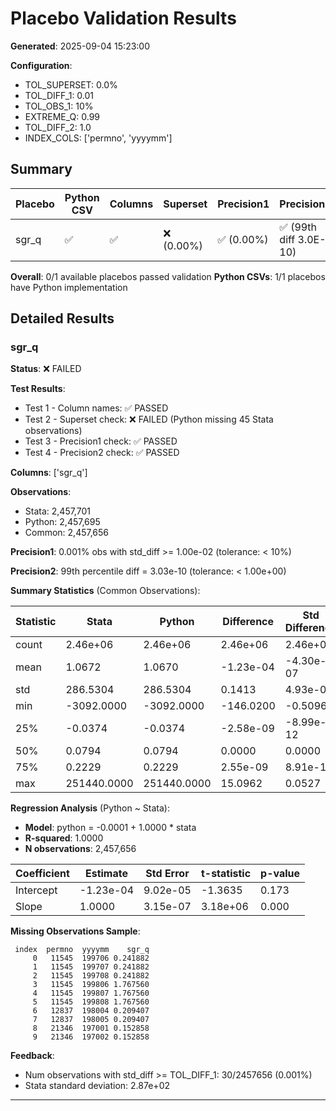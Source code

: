 # Placebo Validation Results

**Generated**: 2025-09-04 15:23:00

**Configuration**:
- TOL_SUPERSET: 0.0%
- TOL_DIFF_1: 0.01
- TOL_OBS_1: 10%
- EXTREME_Q: 0.99
- TOL_DIFF_2: 1.0
- INDEX_COLS: ['permno', 'yyyymm']

## Summary

| Placebo                   | Python CSV | Columns  | Superset  | Precision1   | Precision2              |
|---------------------------|------------|----------|-----------|--------------|-------------------------|
| sgr_q                     | ✅         | ✅       | ❌ (0.00%)   | ✅ (0.00%)    | ✅ (99th diff 3.0E-10)   |

**Overall**: 0/1 available placebos passed validation
**Python CSVs**: 1/1 placebos have Python implementation

## Detailed Results

### sgr_q

**Status**: ❌ FAILED

**Test Results**:
- Test 1 - Column names: ✅ PASSED
- Test 2 - Superset check: ❌ FAILED (Python missing 45 Stata observations)
- Test 3 - Precision1 check: ✅ PASSED
- Test 4 - Precision2 check: ✅ PASSED

**Columns**: ['sgr_q']

**Observations**:
- Stata:  2,457,701
- Python: 2,457,695
- Common: 2,457,656

**Precision1**: 0.001% obs with std_diff >= 1.00e-02 (tolerance: < 10%)

**Precision2**: 99th percentile diff = 3.03e-10 (tolerance: < 1.00e+00)

**Summary Statistics** (Common Observations):

| Statistic  |          Stata |         Python |     Difference | Std Difference |
|------------|----------------|----------------|----------------|----------------|
| count      |       2.46e+06 |       2.46e+06 |       2.46e+06 |       2.46e+06 |
| mean       |         1.0672 |         1.0670 |      -1.23e-04 |      -4.30e-07 |
| std        |       286.5304 |       286.5304 |         0.1413 |       4.93e-04 |
| min        |     -3092.0000 |     -3092.0000 |      -146.0200 |        -0.5096 |
| 25%        |        -0.0374 |        -0.0374 |      -2.58e-09 |      -8.99e-12 |
| 50%        |         0.0794 |         0.0794 |         0.0000 |         0.0000 |
| 75%        |         0.2229 |         0.2229 |       2.55e-09 |       8.91e-12 |
| max        |    251440.0000 |    251440.0000 |        15.0962 |         0.0527 |

**Regression Analysis** (Python ~ Stata):

- **Model**: python = -0.0001 + 1.0000 * stata
- **R-squared**: 1.0000
- **N observations**: 2,457,656

| Coefficient |     Estimate |    Std Error | t-statistic |   p-value |
|-------------|--------------|--------------|-------------|----------|
| Intercept   |    -1.23e-04 |     9.02e-05 |     -1.3635 |     0.173 |
| Slope       |       1.0000 |     3.15e-07 |    3.18e+06 |     0.000 |

**Missing Observations Sample**:
```
 index  permno  yyyymm    sgr_q
     0   11545  199706 0.241882
     1   11545  199707 0.241882
     2   11545  199708 0.241882
     3   11545  199806 1.767560
     4   11545  199807 1.767560
     5   11545  199808 1.767560
     6   12837  198004 0.209407
     7   12837  198005 0.209407
     8   21346  197001 0.152858
     9   21346  197002 0.152858
```

**Feedback**:
- Num observations with std_diff >= TOL_DIFF_1: 30/2457656 (0.001%)
- Stata standard deviation: 2.87e+02

---

